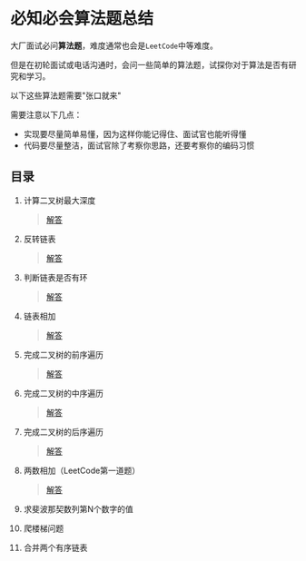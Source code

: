 # 必知必会算法题总结

大厂面试必问**算法题**，难度通常也会是`LeetCode`中等难度。

但是在初轮面试或电话沟通时，会问一些简单的算法题，试探你对于算法是否有研究和学习。

以下这些算法题需要"张口就来"

需要注意以下几点：

 * 实现要尽量简单易懂，因为这样你能记得住、面试官也能听得懂
 * 代码要尽量整洁，面试官除了考察你思路，还要考察你的编码习惯

## 目录

 1. 计算二叉树最大深度
 
    > [解答](001.二叉树最大深度.md)

 2. 反转链表

    > [解答](002.反转链表.md) 

 3. 判断链表是否有环

    > [解答](003.判断链表是否有环.md)

 4. 链表相加
 
    > [解答](004.链表相加.md)
 
 5. 完成二叉树的前序遍历
 
    > [解答](005.二叉树的前序遍历.md)
 
 6. 完成二叉树的中序遍历
 
    > [解答](006.二叉树的中序遍历.md)
 
 7. 完成二叉树的后序遍历
 
    > [解答](007.二叉树的后序遍历.md) 
 
 8. 两数相加（LeetCode第一道题）
 
    > [解答](008.两数之和.md)
 
 9. 求斐波那契数列第N个数字的值
 
 10. 爬楼梯问题
 
 11. 合并两个有序链表
